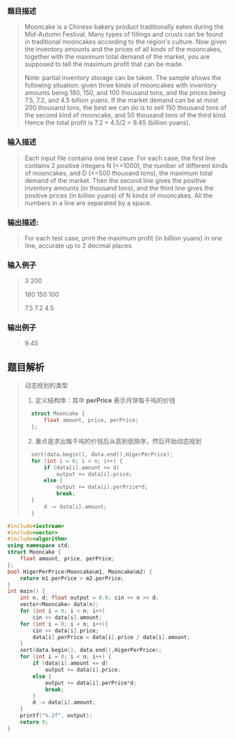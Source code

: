 ### 题目描述

> Mooncake is a Chinese bakery product traditionally eaten during the Mid-Autumn Festival. Many types of fillings and crusts can be found in traditional mooncakes according to the region's culture. Now given the inventory amounts and the prices of all kinds of the mooncakes, together with the maximum total demand of the market, you are supposed to tell the maximum profit that can be made.
>
>Note: partial inventory storage can be taken. The sample shows the following situation: given three kinds of mooncakes with inventory amounts being 180, 150, and 100 thousand tons, and the prices being 7.5, 7.2, and 4.5 billion yuans. If the market demand can be at most 200 thousand tons, the best we can do is to sell 150 thousand tons of the second kind of mooncake, and 50 thousand tons of the third kind. Hence the total profit is 7.2 + 4.5/2 = 9.45 (billion yuans).

### 输入描述

> Each input file contains one test case. For each case, the first line contains 2 positive integers N (<=1000), the number of different kinds of mooncakes, and D (<=500 thousand tons), the maximum total demand of the market. Then the second line gives the positive inventory amounts (in thousand tons), and the third line gives the positive prices (in billion yuans) of N kinds of mooncakes. All the numbers in a line are separated by a space.

### 输出描述:
> For each test case, print the maximum profit (in billion yuans) in one line, accurate up to 2 decimal places.

### 输入例子
>3 200
>
>180 150 100
>
>7.5 7.2 4.5

### 输出例子
>9.45

## 题目解析
>动态规划的类型
> 1. 定义结构体：其中 **perPrice** 表示月饼每千吨的价钱
>```C++
>   struct Mooncake {
>       float amount, price, perPrice;
>   };
>```
>
> 2. 重点是求出每千吨的价钱后从高到低排序，然后开始动态规划
>
>```C++
>   sort(data.begin(), data.end(),HigerPerPrice);
>   for (int i = 0; i < n; i++) {
>       if (data[i].amount <= d)
>           output += data[i].price;
>       else {
>           output += data[i].perPrice*d;
>           break;
>	}
>       d -= data[i].amount;
>   }
>```
>

```C++
#include<iostream>
#include<vector>
#include<algorithm>
using namespace std;
struct Mooncake {
	float amount, price, perPrice;
};
bool HigerPerPrice(Mooncake&m1, Mooncake&m2) {
	return m1.perPrice > m2.perPrice;
}
int main() {
	int n, d; float output = 0.0; cin >> n >> d;
	vector<Mooncake> data(n);
	for (int i = 0; i < n; i++)
		cin >> data[i].amount;
	for (int i = 0; i < n; i++){
		cin >> data[i].price;
		data[i].perPrice = data[i].price / data[i].amount;
	}
	sort(data.begin(), data.end(),HigerPerPrice);
	for (int i = 0; i < n; i++) {
		if (data[i].amount <= d)
			output += data[i].price;
		else {
			output += data[i].perPrice*d;
			break;
		}
		d -= data[i].amount;
	}
	printf("%.2f", output);
	return 0;
}
```